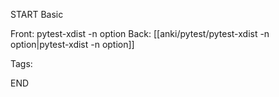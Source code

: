 START
Basic

Front: pytest-xdist -n option
Back:
[[anki/pytest/pytest-xdist -n option|pytest-xdist -n option]]

Tags:
<!--ID: 1719328373611-->
END